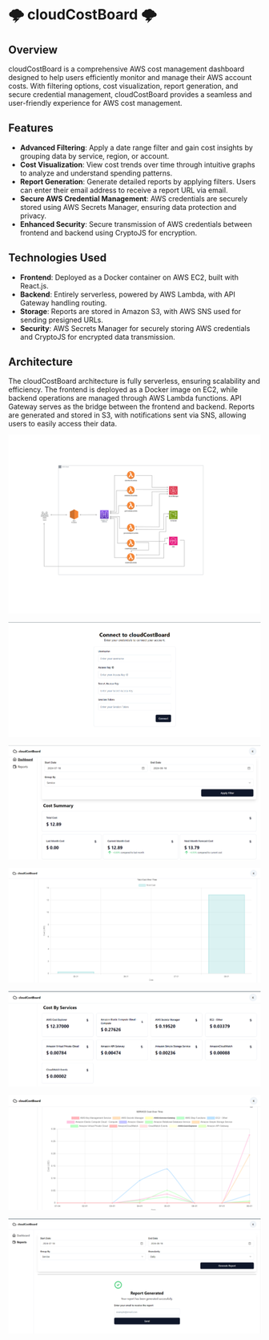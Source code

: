 # 🌩️ cloudCostBoard 🌩️

## Overview

cloudCostBoard is a comprehensive AWS cost management dashboard designed to help users efficiently monitor and manage their AWS account costs. With filtering options, cost visualization, report generation, and secure credential management, cloudCostBoard provides a seamless and user-friendly experience for AWS cost management.

## Features

- **Advanced Filtering**: Apply a date range filter and gain cost insights by grouping data by service, region, or account.
- **Cost Visualization**: View cost trends over time through intuitive graphs to analyze and understand spending patterns.
- **Report Generation**: Generate detailed reports by applying filters. Users can enter their email address to receive a report URL via email.
- **Secure AWS Credential Management**: AWS credentials are securely stored using AWS Secrets Manager, ensuring data protection and privacy.
- **Enhanced Security**: Secure transmission of AWS credentials between frontend and backend using CryptoJS for encryption.

## Technologies Used

- **Frontend**: Deployed as a Docker container on AWS EC2, built with React.js.
- **Backend**: Entirely serverless, powered by AWS Lambda, with API Gateway handling routing.
- **Storage**: Reports are stored in Amazon S3, with AWS SNS used for sending presigned URLs.
- **Security**: AWS Secrets Manager for securely storing AWS credentials and CryptoJS for encrypted data transmission.

## Architecture

The cloudCostBoard architecture is fully serverless, ensuring scalability and efficiency. The frontend is deployed as a Docker image on EC2, while backend operations are managed through AWS Lambda functions. API Gateway serves as the bridge between the frontend and backend. Reports are generated and stored in S3, with notifications sent via SNS, allowing users to easily access their data.

![cloudCostBoard Architecture](assets/architecture.png)

![cloudCostBoard connectPage](assets/connect.png)

![cloudCostBoard dashboardPage1](assets/dashboard1.png)

![cloudCostBoard dashboardPage2](assets/dashboard2.png)

![cloudCostBoard dashboardPage3](assets/dashboard3.png)

![cloudCostBoard dashboardPage4](assets/dashboard4.png)

![cloudCostBoard generateReportPage](assets/generateReport.png)






